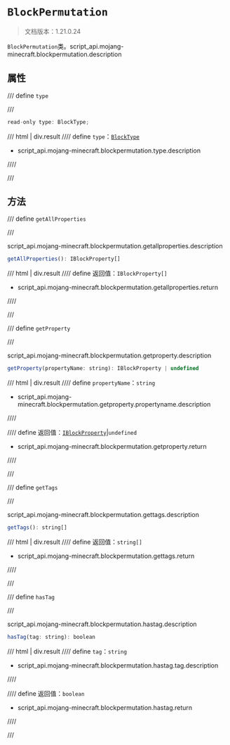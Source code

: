 # `BlockPermutation`

> 文档版本：1.21.0.24

`BlockPermutation`类。script_api.mojang-minecraft.blockpermutation.description

## 属性

/// define
`type`


///

```js
read-only type: BlockType;
```

/// html | div.result
//// define
`type`：[`BlockType`](./blocktype.md)

- script_api.mojang-minecraft.blockpermutation.type.description


////

///


## 方法

/// define
`getAllProperties`


///

script_api.mojang-minecraft.blockpermutation.getallproperties.description

```js
getAllProperties(): IBlockProperty[]
```

/// html | div.result
//// define
返回值：`IBlockProperty[]`

- script_api.mojang-minecraft.blockpermutation.getallproperties.return


////

///


/// define
`getProperty`


///

script_api.mojang-minecraft.blockpermutation.getproperty.description

```js
getProperty(propertyName: string): IBlockProperty | undefined
```

/// html | div.result
//// define
`propertyName`：`string`

- script_api.mojang-minecraft.blockpermutation.getproperty.propertyname.description


////

//// define
返回值：[`IBlockProperty`](./iblockproperty.md)|`undefined`

- script_api.mojang-minecraft.blockpermutation.getproperty.return


////

///


/// define
`getTags`


///

script_api.mojang-minecraft.blockpermutation.gettags.description

```js
getTags(): string[]
```

/// html | div.result
//// define
返回值：`string[]`

- script_api.mojang-minecraft.blockpermutation.gettags.return


////

///


/// define
`hasTag`


///

script_api.mojang-minecraft.blockpermutation.hastag.description

```js
hasTag(tag: string): boolean
```

/// html | div.result
//// define
`tag`：`string`

- script_api.mojang-minecraft.blockpermutation.hastag.tag.description


////

//// define
返回值：`boolean`

- script_api.mojang-minecraft.blockpermutation.hastag.return


////

///

